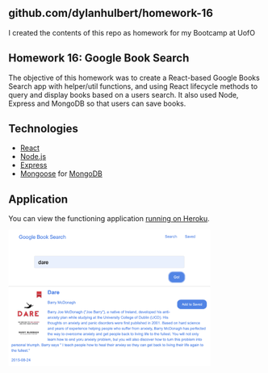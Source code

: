 ## github.com/dylanhulbert/homework-16
I created the contents of this repo as homework for my Bootcamp at UofO

## Homework 16: Google Book Search
The objective of this homework was to create a React-based Google Books Search app with helper/util functions, and using React lifecycle methods to query and display books based on a users search.  It also used Node, Express and MongoDB so that users can save books.

## Technologies
* [React](https://reactjs.org/)
* [Node.js](https://nodejs.org/en/)
* [Express](https://expressjs.com/)
* [Mongoose](https://mongoosejs.com/) for [MongoDB](https://www.mongodb.com/)

## Application
You can view the functioning application [running on Heroku](https://hulbert-homework-16.herokuapp.com/).

<img src="./img/search.png" width="400">